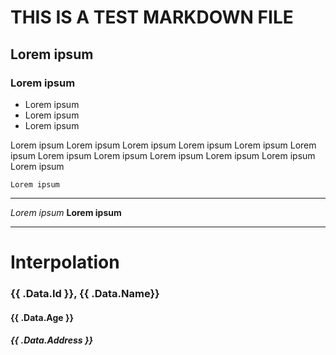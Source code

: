 # THIS IS A TEST MARKDOWN FILE
## Lorem ipsum
### Lorem ipsum

- Lorem ipsum
- Lorem ipsum
- Lorem ipsum

Lorem ipsum Lorem ipsum Lorem ipsum Lorem ipsum
Lorem ipsum Lorem ipsum Lorem ipsum Lorem ipsum
Lorem ipsum Lorem ipsum Lorem ipsum Lorem ipsum

`Lorem ipsum`

---

*Lorem ipsum*
**Lorem ipsum**

---

# Interpolation
### {{ .Data.Id }}, {{ .Data.Name}}
#### **{{ .Data.Age }}**
#### *{{ .Data.Address }}*